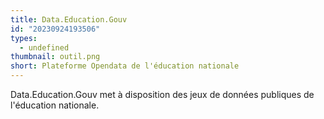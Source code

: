 ```yaml
---
title: Data.Education.Gouv
id: "20230924193506"
types:
  - undefined
thumbnail: outil.png
short: Plateforme Opendata de l'éducation nationale
---
```


Data.Education.Gouv met à disposition des jeux de données publiques de l'éducation nationale.